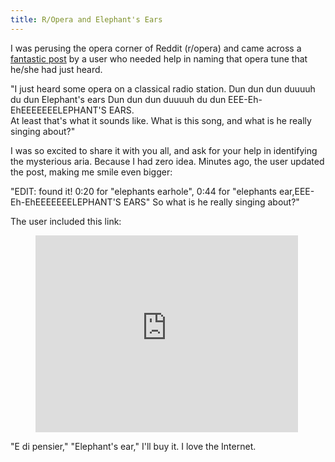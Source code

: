 ```yaml
---
title: R/Opera and Elephant's Ears
---
```


I was perusing the opera corner of Reddit (r/opera) and came across a [fantastic post](http://www.reddit.com/r/opera/comments/3168tw/opera_about_elephants_ears/) by a user who needed help in naming that opera tune that he/she had just heard. 

"I just heard some opera on a classical radio station. Dun dun dun duuuuh du dun Elephant's ears Dun dun dun duuuuh du dun EEE-Eh-EhEEEEEEELEPHANT'S EARS.  
At least that's what it sounds like. What is this song, and what is he really singing about?" 

I was so excited to share it with you all, and ask for your help in identifying the mysterious aria. Because I had zero idea. Minutes ago, the user updated the post, making me smile even bigger: 

"EDIT: found it! 0:20 for "elephants earhole", 0:44 for "elephants ear,EEE-Eh-EhEEEEEEELEPHANT'S EARS" So what is he really singing about?" 

The user included this link:

<figure data-type="video">
	<iframe width="420" height="315" src="https://www.youtube.com/embed/xCFEk6Y8TmM" frameborder="0" allowfullscreen></iframe>
</figure>

"E di pensier," "Elephant's ear," I'll buy it. I love the Internet.
